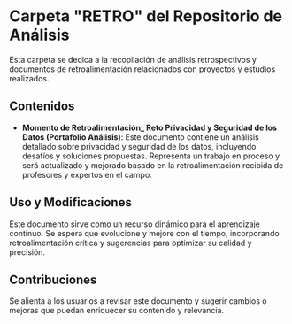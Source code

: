 # Carpeta "RETRO" del Repositorio de Análisis

Esta carpeta se dedica a la recopilación de análisis retrospectivos y documentos de retroalimentación relacionados con proyectos y estudios realizados.

## Contenidos

- **Momento de Retroalimentación_ Reto Privacidad y Seguridad de los Datos (Portafolio Análisis)**: Este documento contiene un análisis detallado sobre privacidad y seguridad de los datos, incluyendo desafíos y soluciones propuestas. Representa un trabajo en proceso y será actualizado y mejorado basado en la retroalimentación recibida de profesores y expertos en el campo.

## Uso y Modificaciones

Este documento sirve como un recurso dinámico para el aprendizaje continuo. Se espera que evolucione y mejore con el tiempo, incorporando retroalimentación crítica y sugerencias para optimizar su calidad y precisión.

## Contribuciones

Se alienta a los usuarios a revisar este documento y sugerir cambios o mejoras que puedan enriquecer su contenido y relevancia.


